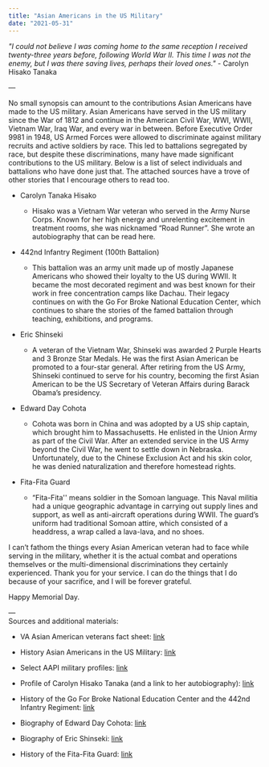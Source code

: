 ```yaml
---
title: "Asian Americans in the US Military"
date: "2021-05-31"
---
```


_"I could not believe I was coming home to the same reception I received twenty-three years before, following World War II. This time I was not the enemy, but I was there saving lives, perhaps their loved ones."_ - Carolyn Hisako Tanaka

—

No small synopsis can amount to the contributions Asian Americans have made to the US military. Asian Americans have served in the US military since the War of 1812 and continue in the American Civil War, WWI, WWII, Vietnam War, Iraq War, and every war in between. Before Executive Order 9981 in 1948, US Armed Forces were allowed to discriminate against military recruits and active soldiers by race. This led to battalions segregated by race, but despite these discriminations, many have made significant contributions to the US military. Below is a list of select individuals and battalions who have done just that. The attached sources have a trove of other stories that I encourage others to read too.

-   Carolyn Tanaka Hisako
    
    -   Hisako was a Vietnam War veteran who served in the Army Nurse Corps. Known for her high energy and unrelenting excitement in treatment rooms, she was nicknamed “Road Runner”. She wrote an autobiography that can be read here. 
        
-   442nd Infantry Regiment (100th Battalion)
    
    -   This battalion was an army unit made up of mostly Japanese Americans who showed their loyalty to the US during WWII. It became the most decorated regiment and was best known for their work in free concentration camps like Dachau. Their legacy continues on with the Go For Broke National Education Center, which continues to share the stories of the famed battalion through teaching, exhibitions, and programs.
        
-   Eric Shinseki
    
    -   A veteran of the Vietnam War, Shinseki was awarded 2 Purple Hearts and 3 Bronze Star Medals. He was the first Asian American be promoted to a four-star general. After retiring from the US Army, Shinseki continued to serve for his country, becoming the first Asian American to be the US Secretary of Veteran Affairs during Barack Obama’s presidency. 
        
-   Edward Day Cohota
    
    -   Cohota was born in China and was adopted by a US ship captain, which brought him to Massachusetts. He enlisted in the Union Army as part of the Civil War. After an extended service in the US Army beyond the Civil War, he went to settle down in Nebraska. Unfortunately, due to the Chinese Exclusion Act and his skin color, he was denied naturalization and therefore homestead rights. 
        
-   Fita-Fita Guard
    
    -   “Fita-Fita'' means soldier in the Somoan language. This Naval militia had a unique geographic advantage in carrying out supply lines and support, as well as anti-aircraft operations during WWII. The guard’s uniform had traditional Somoan attire, which consisted of a headdress, a wrap called a lava-lava, and no shoes. 
        

I can’t fathom the things every Asian American veteran had to face while serving in the military, whether it is the actual combat and operations themselves or the multi-dimensional discriminations they certainly experienced. Thank you for your service. I can do the things that I do because of your sacrifice, and I will be forever grateful.

Happy Memorial Day. 

—  
Sources and additional materials:

-   VA Asian American veterans fact sheet: [link](https://www.va.gov/centerforminorityveterans/docs/factSheetAanhpiInDepth.pdf)
    
-   History Asian Americans in the US Military: [link](https://www.army.mil/asianpacificamericans/history/)
    
-   Select AAPI military profiles: [link](https://www.army.mil/asianpacificamericans/profiles/) 
    
-   Profile of Carolyn Hisako Tanaka (and a link to her autobiography): [link](http://memory.loc.gov/diglib/vhp-stories/loc.natlib.afc2001001.07154/) 
    
-   History of the Go For Broke National Education Center and the 442nd Infantry Regiment: [link](https://goforbroke.org/about/history.php) 
    
-   Biography of Edward Day Cohota: [link](https://www.nps.gov/foun/learn/historyculture/edward-day-cohota.htm) 
    
-   Biography of Eric Shinseki: [link](https://armyhistory.org/general-eric-k-shinseki/)
    
-   History of the Fita-Fita Guard: [link](https://www.history.navy.mil/content/history/museums/nmusn/explore/photography/diversity/asian-americans/world-war-ii/fita-fita-guard.html)